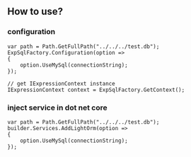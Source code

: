 ﻿## How to use?

### configuration
```
var path = Path.GetFullPath("../../../test.db");
ExpSqlFactory.Configuration(option =>
{
    option.UseMySql(connectionString);
});

// get IExpressionContext instance
IExpressionContext context = ExpSqlFactory.GetContext();

```

### inject service in dot net core
```
var path = Path.GetFullPath("../../../test.db");
builder.Services.AddLightOrm(option =>
{
    option.UseMySql(connectionString);
});
```
